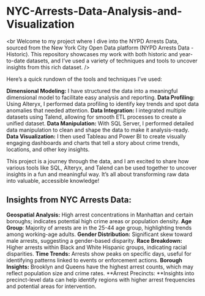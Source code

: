 # NYC-Arrests-Data-Analysis-and-Visualization


<br Welcome to my project where I dive into the NYPD Arrests Data, sourced from the New York City Open Data platform (NYPD Arrests Data - Historic). This repository showcases my work with both historic and year-to-date datasets, and I’ve used a variety of techniques and tools to uncover insights from this rich dataset.  />

Here’s a quick rundown of the tools and techniques I’ve used:

**Dimensional Modeling:** I have structured the data into a meaningful dimensional model to facilitate easy analysis and reporting.
**Data Profiling:** Using Alteryx, I performed data profiling to identify key trends and spot data anomalies that needed attention.
**Data Integration:** I integrated multiple datasets using Talend, allowing for smooth ETL processes to create a unified dataset.
**Data Manipulation:** With SQL Server, I performed detailed data manipulation to clean and shape the data to make it analysis-ready.
**Data Visualization:** I then used Tableau and Power BI to create visually engaging dashboards and charts that tell a story about crime trends, locations, and other key insights.

This project is a journey through the data, and I am excited to share how various tools like SQL, Alteryx, and Talend can be used together to uncover insights in a fun and meaningful way. 
It’s all about transforming raw data into valuable, accessible knowledge!

## **Insights from NYC Arrests Data:**

**Geospatial Analysis:** High arrest concentrations in Manhattan and certain boroughs; indicates potential high crime areas or population density.
**Age Group**: Majority of arrests are in the 25-44 age group, highlighting trends among working-age adults.
**Gender Distribution:** Significant skew toward male arrests, suggesting a gender-based disparity.
**Race Breakdown:** Higher arrests within Black and White Hispanic groups, indicating racial disparities.
**Time Trends:** Arrests show peaks on specific days, useful for identifying patterns linked to events or enforcement actions.
**Borough Insights:** Brooklyn and Queens have the highest arrest counts, which may reflect population size and crime rates.
**Arrest Precincts: **Insights into precinct-level data can help identify regions with higher arrest frequencies and potential areas for intervention.

